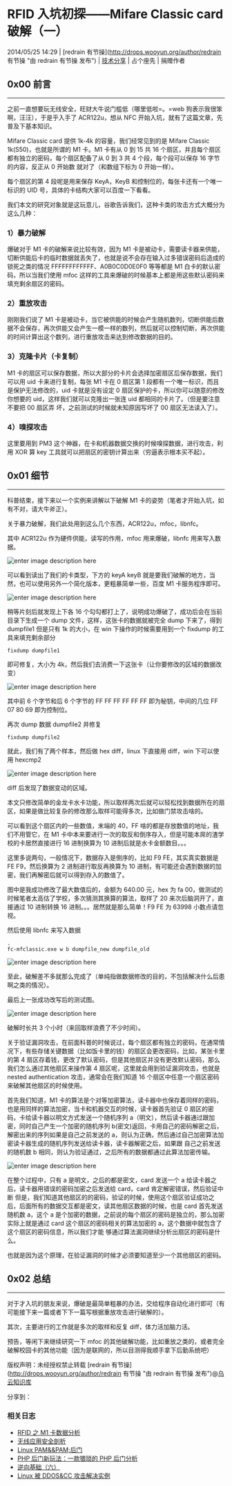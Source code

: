 # RFID 入坑初探——Mifare Classic card 破解（一）

2014/05/25 14:29 | [redrain 有节操](http://drops.wooyun.org/author/redrain 有节操 "由 redrain 有节操 发布") | [技术分享](http://drops.wooyun.org/category/tips "查看 技术分享 中的全部文章") | 占个座先 | 捐赠作者

## 0x00 前言

* * *

之前一直想要玩无线安全，旺财大牛说门槛低（哪里低啦=。=web 狗表示我很笨啊，汪汪），于是乎入手了 ACR122u，想从 NFC 开始入坑，就有了这篇文章，先普及下基本知识。

Mifare Classic card 提供 1k-4k 的容量，我们经常见到的是 Mifare Classic 1k(S50)，也就是所谓的 M1 卡。M1 卡有从 0 到 15 共 16 个扇区，并且每个扇区都有独立的密码，每个扇区配备了从 0 到 3 共 4 个段，每个段可以保存 16 字节的内容，反正从 0 开始数 就对了（和数组下标为 0 开始一样）。

每个扇区的第 4 段呢是用来保存 KeyA，KeyB 和控制位的，每张卡还有一个唯一标识的 UID 号，具体的卡结构大家可以百度一下看看。

我们本文的研究对象就是这玩意儿，谷歌告诉我们，这种卡类的攻击方式大概分为这么几种：

### 1）暴力破解

爆破对于 M1 卡的破解来说比较有效，因为 M1 卡是被动卡，需要读卡器来供能，切断供能后卡的临时数据就丢失了，也就是说不会存在输入过多错误密码后造成的锁死之类的情况
FFFFFFFFFFFF、A0B0C0D0E0F0 等等都是 M1 白卡的默认密码，所以当我们使用 mfoc 这样的工具来爆破的时候基本上都是用这些默认密码来填充剩余扇区的密码。

### 2）重放攻击

刚刚我们说了 M1 卡是被动卡，当它被供能的时候会产生随机数列，切断供能后数据不会保存，再次供能又会产生一模一样的数列，然后就可以控制切断，再次供能的时间计算出这个数列，进行重放攻击来达到修改数据的目的。

### 3）克隆卡片（卡复制）

M1 卡的扇区可以保存数据，所以大部分的卡片会选择加密扇区后保存数据，我们可以用 uid 卡来进行复制，每张 M1 卡在 0 扇区第 1 段都有一个唯一标识，而且是保护无法修改的，uid 卡就是没有设定 0 扇区保护的卡，所以你可以随意的修改你想要的 uid，这样我们就可以克隆出一张连 uid 都相同的卡片了。（但是要注意不要把 00 扇区弄 坏，之前测试的时候就未知原因写坏了 00 扇区无法读入了）。

### 4）嗅探攻击

这里要用到 PM3 这个神器，在卡和机器数据交换的时候嗅探数据，进行攻击，利用 XOR 算 key 工具就可以把扇区的密钥计算出来（穷逼表示根本买不起）。

## 0x01 细节

* * *

科普结束，接下来以一个实例来讲解以下破解 M1 卡的姿势（笔者才开始入坑，如有不对，请大牛斧正）。

关于暴力破解，我们此处用到这么几个东西，ACR122u，mfoc，libnfc。

其中 ACR122u 作为硬件供能，读写的作用，mfoc 用来爆破，libnfc 用来写入数据。

![enter image description here](img/img1_u110_png.jpg)

可以看到读出了我们的卡类型，下方的 keyA keyB 就是要我们破解的地方，当然，也可以使用另外一个简化版本，更粗暴简单一些，百度 M1 卡服务程序即可。

![enter image description here](img/img2_u98_png.jpg)

稍等片刻后就发现上下各 16 个勾勾都打上了，说明成功爆破了，成功后会在当前目录下生成一个 dump 文件，这样，这张卡的数据就被完全 dump 下来了，得到 dumpfile1 但是只有 1k 的大小，在 win 下操作的时候需要用到一个 fixdump 的工具来填充剩余部分

```
fixdump dumpfile1 
```

即可修复，大小为 4k，然后我们去消费一下这张卡（让你要修改的区域的数据改变）

![enter image description here](img/img3_u92_png.jpg)

其中前 6 个字节和后 6 个字节的 FF FF FF FF FF FF 即为秘钥，中间的几位 FF 07 80 69 即为控制位。

再次 dump 数据 dumpfile2 并修复

```
fixdump dumpfile2 
```

就此，我们有了两个样本，然后做 hex diff，linux 下直接用 diff，win 下可以使用 hexcmp2

![enter image description here](img/img4_u78_png.jpg)

diff 后发现了数据变动的区域。

本文只修改简单的金龙卡水卡功能，所以取样两次后就可以轻松找到数据所在的扇区，如果是做比较复杂的修改那么取样可能得多次，比如做门禁攻击啥的。

可以看到这个扇区内的一些数值，末端的 40，FF 啥的都是存放数值的地址，我们不用管它，在 M1 卡中本来要进行一次的取反和倒序存入，但是可能本屌的渣学校的卡居然直接进行 16 进制换算为 10 进制后就是水卡金额数目。。。

这里多说两句，一般情况下，数据存入是倒序的，比如 F9 FE，其实真实数据是 FE F9，然后换算为 2 进制进行取反再换算为 10 进制，有可能还会遇到数据的加密，我们再解密后就可以得到存入的数值了。

图中是我成功修改了最大数值后的，金额为 640.00 元，hex 为 fa 00，做测试的时候笔者太高估了学校，多次猜测其换算的算法，取样了 20 来次后脑洞开了，直接通过 10 进制转换 16 进制。。。居然就是那么简单！F9 FE 为 63998 小数点请忽视。

然后使用 libnfc 来写入数据

```
.
fc-mfclassic.exe w b dumpfile_new dumpfile_old 
```

![enter image description here](img/img5_u76_png.jpg)

至此，破解差不多就那么完成了（单纯指做数据修改的目的，不包括解决什么后患啊之类的情况）。

最后上一张成功改写后的测试图。

![enter image description here](img/img6_u77_png.jpg)

破解时长共 3 个小时（来回取样浪费了不少时间）。

关于验证漏洞攻击，在前面科普的时候说过，每个扇区都有独立的密码，在通常情况下，有些存储关键数据（比如饭卡里的钱）的扇区会更改密码，比如，某张卡里的第 4 扇区存着钱，更改了默认密码，但是其他扇区并没有更改默认密码，那么我们怎么通过其他扇区来操作第 4 扇区呢，这里就会用到验证漏洞攻击，也就是 nested authentication 攻击，通常会在我们知道 16 个扇区中任意一个扇区密码来破解其他扇区的时候使用。

首先我们知道，M1 卡的算法是个对等加密算法，读卡器中也保存着同样的密码，也是用同样的算法加密，当卡和机器交互的时候，读卡器首先验证 0 扇区的密码，卡给读卡器以明文方式发送一个随机序列 a（明文），然后读卡器通过跟加密，同时自己产生一个加密的随机序列 b(密文)返回，卡用自己的密码解密之后，解密出来的序列如果是自己之前发送的 a，则认为正确，然后通过自己加密算法加密读卡器生成的随机序列发送给读卡器，读卡器解密之后，如果跟 自己之前发送的随机数 b 相同，则认为验证通过，之后所有的数据都通过此算法加密传输。

![enter image description here](img/img7_u62_png.jpg)

在整个过程中，只有 a 是明文，之后的都是密文，card 发送一个 a 给读卡器之后，读卡器用错误的密码加密之后发送给 card，card 肯定解密错误，然后验证中断
但是，我们知道其他扇区的的密码，验证的时候，使用这个扇区验证成功之后，后面所有的数据交互都是密文，读其他扇区数据的时候，也是 card 首先发送随机数 a，这个 a 是个加密的数据，之前说的每个扇区的密码是独立的，那么加密实际上就是通过 card 这个扇区的密码相关的算法加密的 a，这个数据中就包含了这个扇区的密码信息，所以我们才能 够通过算法漏洞继续分析出扇区的密码是什么。

也就是因为这个原理，在验证漏洞的时候才必须要知道至少一个其他扇区的密码。

## 0x02 总结

* * *

对于才入坑的朋友来说，爆破是最简单粗暴的办法，交给程序自动化进行即可（有可能接下来一篇或者下下一篇写根据重放攻击进行破解的）。

其次，主要进行的工作就是多次的取样和反复 diff，体力活加脑力活。

预告，等闲下来继续研究一下 mfoc 的其他破解功能，比如重放之类的，或者完全破解校园卡的其他功能（因为是联网的，所以目测得我顺手拿下后勤系统吧）

版权声明：未经授权禁止转载 [redrain 有节操](http://drops.wooyun.org/author/redrain 有节操 "由 redrain 有节操 发布")@[乌云知识库](http://drops.wooyun.org)

分享到：

### 相关日志

*   [RFID 之 M1 卡数据分析](http://drops.wooyun.org/tips/3168)
*   [无线应用安全剖析](http://drops.wooyun.org/wireless/4295)
*   [Linux PAM&&PAM;后门](http://drops.wooyun.org/tips/1288)
*   [PHP 后门新玩法：一款猥琐的 PHP 后门分析](http://drops.wooyun.org/papers/1215)
*   [逆向基础（六）](http://drops.wooyun.org/tips/2177)
*   [Linux 被 DDOS&CC 攻击解决实例](http://drops.wooyun.org/tips/2457)